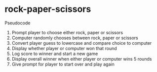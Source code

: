 # rock-paper-scissors

Pseudocode
1) Prompt player to choose either rock, paper or scissors
2) Computer randomly chooses between rock, paper or scissors
3) Convert player guess to lowercase and compare choice to computer
4) Display whether player or computer won that round
5) Log score to winner and start a new game
6) Display overall winner when either player or computer wins 5 rounds
7) Give prompt for player to start over and play again